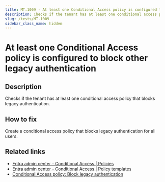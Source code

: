 ```yaml
---
title: MT.1009 - At least one Conditional Access policy is configured to block other legacy authentication
description: Checks if the tenant has at least one conditional access policy that blocks legacy authentication.
slug: /tests/MT.1009
sidebar_class_name: hidden
---
```


# At least one Conditional Access policy is configured to block other legacy authentication

## Description

Checks if the tenant has at least one conditional access policy that blocks legacy authentication.

## How to fix

Create a conditional access policy that blocks legacy authentication for all users.

## Related links
- [Entra admin center - Conditional Access | Policies](https://entra.microsoft.com/#view/Microsoft_AAD_ConditionalAccess/ConditionalAccessBlade/~/Overview/fromNav/)
- [Entra admin center - Conditional Access | Policy templates](https://entra.microsoft.com/#view/Microsoft_AAD_ConditionalAccess/CaTemplates.ReactView)
- [Conditional Access policy: Block legacy authentication](https://learn.microsoft.com/entra/identity/conditional-access/howto-conditional-access-policy-block-legacy)
